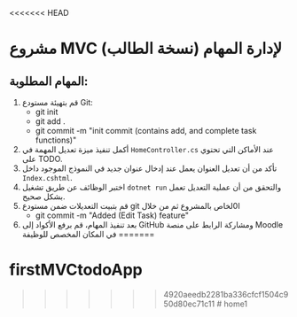 <<<<<<< HEAD
# مشروع MVC لإدارة المهام (نسخة الطالب)

## المهام المطلوبة:
1. قم بتهيئة مستودع Git:
   - git init
   - git add .
   - git commit -m "init commit (contains add, and complete task functions)"
2. أكمل تنفيذ ميزة تعديل المهمة في `HomeController.cs` عند الأماكن التي تحتوي على TODO.
3. تأكد من أن تعديل العنوان يعمل عند إدخال عنوان جديد في النموذج الموجود داخل `Index.cshtml`.
4. اختبر الوظائف عن طريق تشغيل `dotnet run` والتحقق من أن عملية التعديل تعمل بشكل صحيح.
5. قم بتبيت التعديلات ضمن مستودع git ا0لخاص بالمشروع ثم من خلال
   - git commit -m "Added (Edit Task) feature"
5. بعد تنفيذ المهام، قم برفع الأكواد إلى GitHub ومشاركة الرابط على منصة Moodle في المكان المخصص للوظيفة
=======
# firstMVCtodoApp
>>>>>>> 4920aeedb2281ba336cfcf1504c950d80ec71c11
#   h o m e 1  
 
